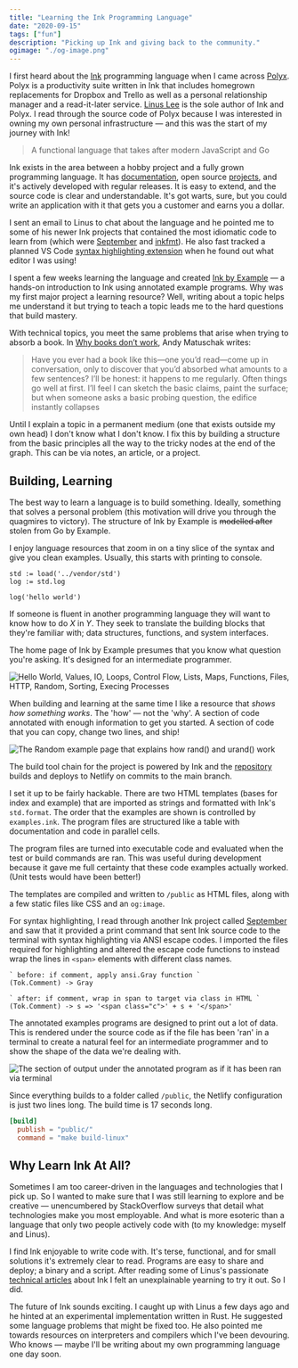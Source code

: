 ```yaml
---
title: "Learning the Ink Programming Language"
date: "2020-09-15"
tags: ["fun"]
description: "Picking up Ink and giving back to the community."
ogimage: "./og-image.png"
---
```


I first heard about the [Ink](https://dotink.co/) programming language when I came across [Polyx](https://github.com/thesephist/polyx). Polyx is a productivity suite written in Ink that includes homegrown replacements for Dropbox and Trello as well as a personal relationship manager and a read-it-later service. [Linus Lee](https://thesephist.com/) is the sole author of Ink and Polyx. I read through the source code of Polyx because I was interested in owning my own personal infrastructure — and this was the start of my journey with Ink!

> A functional language that takes after modern JavaScript and Go

Ink exists in the area between a hobby project and a fully grown programming language. It has [documentation](https://dotink.co/docs/), open source [projects](https://dotink.co/docs/projects/), and it's actively developed with regular releases. It is easy to extend, and the source code is clear and understandable. It's got warts, sure, but you could write an application with it that gets you a customer and earns you a dollar.

I sent an email to Linus to chat about the language and he pointed me to some of his newer Ink projects that contained the most idiomatic code to learn from (which were [September](https://github.com/thesephist/september) and [inkfmt](https://github.com/thesephist/inkfmt)). He also fast tracked a planned VS Code [syntax highlighting extension](https://github.com/thesephist/ink-vscode) when he found out what editor I was using!

I spent a few weeks learning the language and created [Ink by Example](https://inkbyexample.com/) — a hands-on introduction to Ink using annotated example programs. Why was my first major project a learning resource? Well, writing about a topic helps me understand it but trying to teach a topic leads me to the hard questions that build mastery.

With technical topics, you meet the same problems that arise when trying to absorb a book. In [Why books don’t work](https://andymatuschak.org/books/), Andy Matuschak writes:

> Have you ever had a book like this—one you’d read—come up in conversation, only to discover that you’d absorbed what amounts to a few sentences? I’ll be honest: it happens to me regularly. Often things go well at first. I’ll feel I can sketch the basic claims, paint the surface; but when someone asks a basic probing question, the edifice instantly collapses

Until I explain a topic in a permanent medium (one that exists outside my own head) I don't know what I don't know. I fix this by building a structure from the basic principles all the way to the tricky nodes at the end of the graph. This can be via notes, an article, or a project.

## Building, Learning

The best way to learn a language is to build something. Ideally, something that solves a personal problem (this motivation will drive you through the quagmires to victory). The structure of Ink by Example is ~~modelled after~~ stolen from Go by Example.

I enjoy language resources that zoom in on a tiny slice of the syntax and give you clean examples. Usually, this starts with printing to console.

```ink
std := load('../vendor/std')
log := std.log

log('hello world')
```

If someone is fluent in another programming language they will want to know how to do _X_ in _Y_. They seek to translate the building blocks that they're familiar with; data structures, functions, and system interfaces.

The home page of Ink by Example presumes that you know what question you're asking. It's designed for an intermediate programmer.

![Hello World, Values, IO, Loops, Control Flow, Lists, Maps, Functions, Files, HTTP, Random, Sorting, Execing Processes](list.png)

When building and learning at the same time I like a resource that _shows how something works_. The 'how' — not the 'why'. A section of code annotated with enough information to get you started. A section of code that you can copy, change two lines, and ship!

![The Random example page that explains how rand() and urand() work](example.png)

The build tool chain for the project is powered by Ink and the [repository](https://github.com/healeycodes/inkbyexample) builds and deploys to Netlify on commits to the main branch. 

I set it up to be fairly hackable. There are two HTML templates (bases for index and example) that are imported as strings and formatted with Ink's `std.format`. The order that the examples are shown is controlled by `examples.ink`. The program files are structured like a table with documentation and code in parallel cells.

The program files are turned into executable code and evaluated when the test or build commands are ran. This was useful during development because it gave me full certainty that these code examples actually worked. (Unit tests would have been better!)

The templates are compiled and written to `/public` as HTML files, along with a few static files like CSS and an `og:image`.

For syntax highlighting, I read through another Ink project called [September](https://github.com/thesephist/september) and saw that it provided a print command that sent Ink source code to the terminal with syntax highlighting via ANSI escape codes. I imported the files required for highlighting and altered the escape code functions to instead wrap the lines in `<span>` elements with different class names.

```ink
` before: if comment, apply ansi.Gray function `
(Tok.Comment) -> Gray

` after: if comment, wrap in span to target via class in HTML `
(Tok.Comment) -> s => '<span class="c">' + s + '</span>'
```

The annotated examples programs are designed to print out a lot of data. This is rendered under the source code as if the file has been 'ran' in a terminal to create a natural feel for an intermediate programmer and to show the shape of the data we're dealing with.

![The section of output under the annotated program as if it has been ran via terminal](output.png)

Since everything builds to a folder called `/public`, the Netlify configuration is just two lines long. The build time is 17 seconds long.

```toml
[build]
  publish = "public/"
  command = "make build-linux"
```

## Why Learn Ink At All?

Sometimes I am too career-driven in the languages and technologies that I pick up. So I wanted to make sure that I was still learning to explore and be creative — unencumbered by StackOverflow surveys that detail what technologies make you most employable. And what is more esoteric than a language that only two people actively code with (to my knowledge: myself and Linus).

I find Ink enjoyable to write code with. It's terse, functional, and for small solutions it's extremely clear to read. Programs are easy to share and deploy; a binary and a script. After reading some of Linus's passionate [technical articles](https://dotink.co/posts/) about Ink I felt an unexplainable yearning to try it out. So I did.

The future of Ink sounds exciting. I caught up with Linus a few days ago and he hinted at an experimental implementation written in Rust. He suggested some language problems that might be fixed too. He also pointed me towards resources on interpreters and compilers which I've been devouring. Who knows — maybe I'll be writing about my own programming language one day soon.